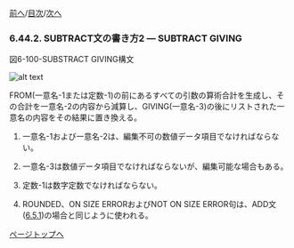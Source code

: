 <!--navi start1-->
[前へ](6-44-1.md)/[目次](https://momo2584.github.io/opensourcecobol.github.io/markdown/TOC.html)/[次へ](6-44-3.md)
<!--navi end1-->
### 6.44.2. SUBTRACT文の書き方2 ― SUBTRACT GIVING

図6-100-SUBSTRACT GIVING構文

![alt text](Image/6-100-Subtract.png)

FROM(一意名-1または定数-1)の前にあるすべての引数の算術合計を生成し、その合計を一意名-2の内容から減算し、GIVING(一意名-3)の後にリストされた一意名の内容をその結果に置き換える。

1. 一意名-1および一意名-2は、編集不可の数値データ項目でなければならない。

2. 一意名-3は数値データ項目でなければならないが、編集可能な場合もある。

3. 定数-1は数字定数でなければならない。

4. ROUNDED、ON SIZE ERRORおよびNOT ON SIZE ERROR句は、ADD文([6.5.1](6-5-1.md))の場合と同じように使われる。

<!--navi start2-->

[ページトップへ](6-44-2.md)
<!--navi end2-->
